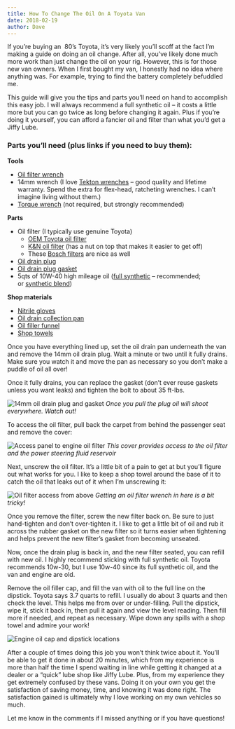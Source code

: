 ```yaml
---
title: How To Change The Oil On A Toyota Van
date: 2018-02-19
author: Dave
---
```


If you&#8217;re buying an  80&#8217;s Toyota, it&#8217;s very likely you&#8217;ll scoff at the fact I&#8217;m making a guide on doing an oil change. After all, you&#8217;ve likely done much more work than just change the oil on your rig. However, this is for those new van owners. When I first bought my van, I honestly had no idea where anything was. For example, trying to find the battery completely befuddled me.

This guide will give you the tips and parts you&#8217;ll need on hand to accomplish this easy job. I will always recommend a full synthetic oil &#8211; it costs a little more but you can go twice as long before changing it again. Plus if you&#8217;re doing it yourself, you can afford a fancier oil and filter than what you&#8217;d get a Jiffy Lube.

### Parts you&#8217;ll need (plus links if you need to buy them):

**Tools**

* [Oil filter wrench](http://amzn.to/2HqY92g)
* 14mm wrench (I love [Tekton wrenches](http://amzn.to/2EAGhEe) &#8211; good quality and lifetime warranty. Spend the extra for flex-head, ratcheting wrenches. I can&#8217;t imagine living without them.)
* [Torque wrench](http://amzn.to/2C7UqqZ) (not required, but strongly recommended)

**Parts**

* Oil filter (I typically use genuine Toyota)
	* [OEM Toyota oil filter](http://amzn.to/2Ctk1Gs)
	* [K&N oil filter](http://amzn.to/2BCEfAX) (has a nut on top that makes it easier to get off)
	* These [Bosch filters](http://amzn.to/2Hr6bbn) are nice as well
* [Oil drain plug](http://amzn.to/2BDDszN)
* [Oil drain plug gasket](http://amzn.to/2BBnLsM)
* 5qts of 10W-40 high mileage oil ([full synthetic](http://amzn.to/2F9YUv2) &#8211; recommended; or [synthetic blend](http://amzn.to/2GYpwQg))

**Shop materials**

* [Nitrile gloves](http://amzn.to/2HqAkHK)
* [Oil drain collection pan](http://amzn.to/2Ctli0c)
* [Oil filler funnel](http://amzn.to/2FRsIxq)
* [Shop towels](http://amzn.to/2BBmK3O)

Once you have everything lined up, set the oil drain pan underneath the van and remove the 14mm oil drain plug. Wait a minute or two until it fully drains. Make sure you watch it and move the pan as necessary so you don&#8217;t make a puddle of oil all over!

Once it fully drains, you can replace the gasket (don&#8217;t ever reuse gaskets unless you want leaks) and tighten the bolt to about 35 ft-lbs.

![14mm oil drain plug and gasket](/img/uploads/engine-oil-plug.jpg)
*Once you pull the plug oil will shoot everywhere. Watch out!*

To access the oil filter, pull back the carpet from behind the passenger seat and remove the cover:

![Access panel to engine oil filter](/img/uploads/engine-oil-cover.jpg)
*This cover provides access to the oil filter and the power steering fluid reservoir*

Next, unscrew the oil filter. It&#8217;s a little bit of a pain to get at but you&#8217;ll figure out what works for you. I like to keep a shop towel around the base of it to catch the oil that leaks out of it when I&#8217;m unscrewing it:

![Oil filter access from above](/img/uploads/engine-oil-filter.jpg)
*Getting an oil filter wrench in here is a bit tricky!*

Once you remove the filter, screw the new filter back on. Be sure to just hand-tighten and don&#8217;t over-tighten it. I like to get a little bit of oil and rub it across the rubber gasket on the new filter so it turns easier when tightening and helps prevent the new filter&#8217;s gasket from becoming unseated.

Now, once the drain plug is back in, and the new filter seated, you can refill with new oil. I highly recommend sticking with full synthetic oil. Toyota recommends 10w-30, but I use 10w-40 since its full synthetic oil, and the van and engine are old.

Remove the oil filler cap, and fill the van with oil to the full line on the dipstick. Toyota says 3.7 quarts to refill. I usually do about 3 quarts and then check the level. This helps me from over or under-filling. Pull the dipstick, wipe it, stick it back in, then pull it again and view the level reading. Then fill more if needed, and repeat as necessary. Wipe down any spills with a shop towel and admire your work!

![Engine oil cap and dipstick locations](/img/uploads/engine-oil-cap.jpg)

After a couple of times doing this job you won&#8217;t think twice about it. You&#8217;ll be able to get it done in about 20 minutes, which from my experience is more than half the time I spend waiting in line while getting it changed at a dealer or a &#8220;quick&#8221; lube shop like Jiffy Lube. Plus, from my experience they get extremely confused by these vans. Doing it on your own you get the satisfaction of saving money, time, and knowing it was done right. The satisfaction gained is ultimately why I love working on my own vehicles so much.

Let me know in the comments if I missed anything or if you have questions!
